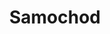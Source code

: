 ---
title: Samochod
description: Kolorowanki Samochod
canonical: /pojazdy/samochod
tags:
- pojazdy
- samochod
---